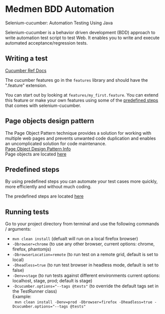 # Medmen BDD Automation

Selenium-cucumber: Automation Testing Using Java

Selenium-cucumber is a behavior driven development (BDD) approach to write automation test script to test Web.
It enables you to write and execute automated acceptance/regression tests.

Writing a test
--------------
[Cucumber Ref Docs](https://docs.cucumber.io/cucumber/)

The cucumber features go in the `features` library and should have the ".feature" extension.

You can start out by looking at `features/my_first.feature`. You can extend this feature or make your own features using some of the [predefined steps](doc/canned_steps.md) that comes with selenium-cucumber.


Page objects design pattern
-----------------
The Page Object Pattern technique provides a solution for working with multiple web pages and prevents unwanted code duplication and enables an uncomplicated solution for code maintenance.   
[Page Object Design Pattern Info](http://toolsqa.com/selenium-cucumber-framework/page-object-design-pattern-with-selenium-pagefactory-in-cucumber/)   
Page objects are located [here](dhttps://bitbucket.org/lucienminot/medmen-bdd-automation/src/master/src/test/java/com/medmen/bdd/stepDefs/PredefinedStepDefinitions.java)


Predefined steps
-----------------
By using predefined steps you can automate your test cases more quickly, more efficiently and without much coding.

The predefined steps are located [here](dhttps://bitbucket.org/lucienminot/medmen-bdd-automation/src/master/src/test/java/com/medmen/bdd/stepDefs)


Running tests
--------------

Go to your project directory from terminal and use the following commands / arguments:  
* ```mvn clean install``` (defualt will run on a local firefox browser)  
* ```-Dbrowser=chrome``` (to use any other browser, current options: chrome, firefox, phantomjs)     
* ```-DbrowserLocation=remote``` (to run test on a remote grid, default is set to local)  
* ```-Dheadless=true``` (to run test browser in headless mode, default is set to false)
* ```-Denv=stage``` (to run tests against different environments current options: localhost, stage, prod; default is stage)  
* ```-Dcucumber.options="--tags @tests"``` (to override the default tags set in the TestRunner class)    
Example:  
 ``` mvn clean install -Denv=prod -Dbrowser=firefox -Dheadless=true -Dcucumber.options="--tags @tests"```


